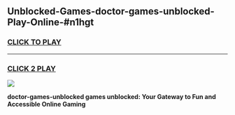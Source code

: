 
## Unblocked-Games-doctor-games-unblocked-Play-Online-#n1hgt
<h3>
<a href="https://premium.freeplayer.one?title=doctor-games-unblocked&ref=27F">CLICK TO PLAY</a></h3>
<hr>

<h3>
<a href="https://premium.freeplayer.one?title=doctor-games-unblocked&ref=27F">CLICK 2 PLAY</a>
  
</h3>

<a href="https://premium.freeplayer.one?title=doctor-games-unblocked&ref=27F"><img src="https://clearcache.store/games.png"></a>


**doctor-games-unblocked games unblocked: Your Gateway to Fun and Accessible Online Gaming**
